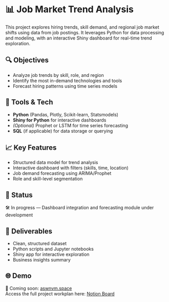 # 📊 Job Market Trend Analysis

This project explores hiring trends, skill demand, and regional job market shifts using data from job postings. It leverages Python for data processing and modeling, with an interactive Shiny dashboard for real-time trend exploration.

## 🔍 Objectives

- Analyze job trends by skill, role, and region  
- Identify the most in-demand technologies and tools  
- Forecast hiring patterns using time series models

## 🧰 Tools & Tech

- **Python** (Pandas, Plotly, Scikit-learn, Statsmodels)
- **Shiny for Python** for interactive dashboards
- *(Optional)* Prophet or LSTM for time series forecasting
- **SQL** (if applicable) for data storage or querying

## 📈 Key Features

- Structured data model for trend analysis
- Interactive dashboard with filters (skills, time, location)
- Job demand forecasting using ARIMA/Prophet
- Role and skill-level segmentation

## 🚀 Status

🛠️ In progress — Dashboard integration and forecasting module under development

## 📁 Deliverables

- Clean, structured dataset
- Python scripts and Jupyter notebooks
- Shiny app for interactive exploration
- Business insights summary

## 🌐 Demo

📎 Coming soon: [aswnvm.space](https://aswnvm.space)  
Access the full project workplan here: [Notion Board](https://easy-diagnostic-eae.notion.site/Job-Market-Trend-233696a4aeea802c8e98f8667819ee5e)
